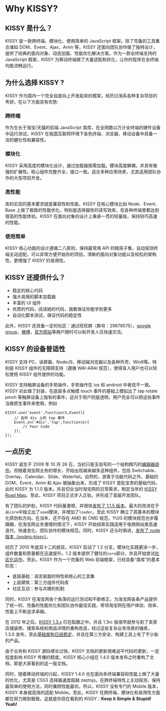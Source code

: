 
# Why KISSY?

## KISSY 是什么？

KISSY 是一款跨终端、模块化、使用简单的 JavaScript 框架。除了完备的工具集合诸如 DOM、Event、Ajax、Anim 等，KISSY 还面向团队协作做了独特设计，提供了经典的面向对象、动态加载、性能优化解决方案。作为一款全终端支持的 JavaScript 框架，KISSY 为移动终端做了大量适配和优化，让你的程序在全终端均能流畅运行。

## 为什么选择 KISSY ?

KISSY 作为国内一个完全自底向上开发起来的框架，经历过淘系各种复杂项目的考研，在以下方面具有优势:

### 跨终端

作为生长于淘宝/天猫的前端 JavaScript 类库，在全网数以万计全终端的硬件设备中运行测试，KISSY 在我国互联网环境下各色终端、浏览器、移动设备中具备一流的健壮性和兼容性。

### 模块化

KISSY 采用高度的模块化设计，通过加载器按需加载。模块高度解耦，并具有极强的扩展性。核心组件完整齐全，接口一致。适合多种应用场景，尤其适用团队协作的大型项目开发。

### 高性能

库的实现的基本要求就是兼容性和性能，KISSY 在核心模块比如 Node、Event、Base 上做了极致的性能优化，特别是选择器性的读写效率，在各种终端里都达到很高的性能体验。KISSY 在面向对象的设计上秉承一贯的轻量级，保持轻巧高速的性能。

### 使用简单

KISSY 核心功能的设计遵循二八原则，保持最常用 API 的精简子集，自动探测终端主动适配，可以非常方便开始你的项目。清晰的面向对象功能以及轻松的架构性，更增强了 KISSY 的易用性。

## KISSY 还提供什么？

- 稳定的核心代码
- 强大易用的脚本加载器
- 丰富的 UI 组件
- 优质的代码，阅读她的代码，我敢保证你能学到更多
- 自动化脚本测试，保证代码的稳定性

此外，KISSY 还具备一定的社区：通过旺旺群（群号：29676575），[google group](http://groups.google.com/group/kissy-ui)，[微博](http://weibo.com/kissyteam)，[官方网站](http://docs.kissyui.com)等用户随时可以和开发人员快速交流。

## KISSY 的设备普适性

KISSY 支持 PC、读屏器、NodeJS、移动端浏览器以及各种外壳、Win8等。特别是 KISSY 组件的无障碍支持（遵循 WAI-ARAI 规范），使得盲人用户也可以轻松使用 KISSY 组件提供的功能。

KISSY 支持触屏设备的手势操作，手势操作在 ios 和 android 中表现不一致。KISSY 对此做了封装，在底层多点触摸 touch 事件的基础上模拟出了 tap rotate pinch 等触屏设备上独有的事件，这对于用户则是透明，用户完全可以把这些事件当做原生事件来使用，例如

	KISSY.use('event',function(S,Event){
		// 监听 div 上的 tap 事件
		Event.on('#div','tap',function(e){
			// Your Code
		});
	});

## 一点历史

KISSY 诞生于 2009 年 10 月 26 日，当初只是玉伯写的一个结构精巧的[编辑器组件](http://ued.taobao.com/blog/2009/10/kissy-editor/)。但随着淘宝网业务的增长，开始出现越来越多这种组件，包括 Switchable、Overlay、Calendar、Slide、Waterfall。自然的，游离于功能代码之外，基础的 DOM、Event、Anim 和 Ajax 被抽象出来，形成了 KISSY 首批宝贵的基础代码，此时 KISSY 为 1.1.0 版本。并且切合当时淘宝网的日常需求，制定当年的 [KISSY Road Map](http://ued.taobao.com/blog/2010/08/release-kissy-1-1-0/)。至此，KISSY 项目正式步入正轨，并形成了首届开发团队。

有了团队的护航，KISSY 代码量激增，并很快[发布了 1.1.5 版本](http://ued.taobao.com/blog/2010/09/release-kissy-1-1-5/)。最大的改进在于从`core`中独立出了`seed`模块，并增加了`loader`。至此 KISSY 确立了其基本的模块化原则和方向。在当年，还不存在 AMD 和 CMD 规范，YUI3 的模块规范也步履蹒跚，在淘宝网业务激增的情况下，KISSY 开始探索实践适用于电商网站类高速迭代、快速变化、团队协作的模块规范。同时，KISSY 还与时俱进，[发布了 node 版本（nodejs-kissy）](http://ued.taobao.com/blog/2010/11/nodejs-kissy/)。

经历了 2010 年底双十二的疯狂，KISSY 启动了 1.2 分支，模块化实践更进一步，组件数量和质量都在迅速提升。1.2 版本提供了健壮的`core`部分，并且开始尝试[社区化运作](http://gallery.kissyui.com)，至此，KISSY 作为一个完备的 Web 前端框架，已经具备“类库”的基本形态：

- 底层基础：语言层面的特性和核心的工具集
- 上层建筑：第三方组件代码库
- 社区互动：参与共建的机制

同时，KISSY 在淘宝网各个角落的运行测试和不断修正，为淘宝网各条产品提供了统一的、完备的性能优化和团队协作最佳实践，带领淘宝网在用户体验、效率、性能上不断追求卓越。

在 2012 年之后，[KISSY 1.3.x](http://ued.taobao.com/blog/2012/12/kissy-1-3-0-released/) 已在酝酿之中。并且 1.3rc 版很早就参与到了卖家店铺装修、搜索系统和商品详情的重构改造，经过这些复杂业务场景的锤炼，1.3.0 发布，至此[基础架构已经稳定](http://ued.taobao.com/blog/2013/03/modular-scalable-kissy/)，并且在第三方安全、构建工具上有了不少新的产品。

由于业务和 KISSY 源码增长过快，KISSY 文档的更新很难追平代码的更新，一定程度影响 KISSY 传播的精度。KISSY 核心小组在 1.4.0 版本发布之时重构了文档，即是大家看到的这一版文档。

同时，随着移动终端的兴起，KISSY 1.4.0 也在面向多终端兼容和性能上做了大量的优化，尤其是 CSS3 选择器速度超越 zeptojs。在跨终端特性上主动探测，保持最简单的使用方法，同时兼顾性能最优。所以，KISSY 没有专门的 Mobile 版本，KISSY 本身就高效的适配 Mobile。至此，KISSY 在跨终端、模块化和易用性方面都在努力做到极致。这就是你现在看到的 KISSY：**Keep it Simple & Stupid! Yeah!**


